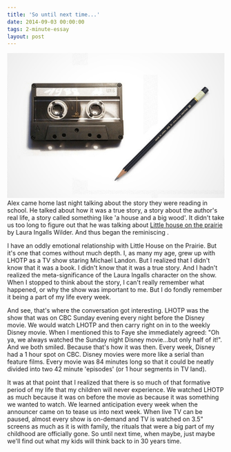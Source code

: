 ```yaml
---
title: 'So until next time...'
date: 2014-09-03 00:00:00 
tags: 2-minute-essay
layout: post
---
```

![Pencil and cassette age test](/content/images/2014/Sep/age-test-cassette-tape-pencil.jpg)
Alex came home last night talking about the story they were reading in school. He talked about how it was a true story, a story about the author's real life, a story called something like 'a house and a big wood'.  It didn't take us too long to figure out that he was talking about [Little house on the prairie](http://en.wikipedia.org/wiki/Little_House_on_the_Prairie) by Laura Ingalls Wilder.  And thus began the reminiscing . 

I have an oddly emotional relationship with Little House on the Prairie.  But it's one that comes without much depth.  I, as many my age, grew up with LHOTP as a TV show staring Michael Landon.  But I realized that I didn't know that it was a book.  I didn't know that it was a true story.  And I hadn't realized the meta-significance of the Laura Ingalls character on the show.  When I stopped to think about the story, I can't really remember what happened, or why the show was important to me.  But I do fondly remember it being a part of my life every week.

And see, that's where the conversation got interesting.  LHOTP was the show that was on CBC Sunday evening every night before the Disney movie.  We would watch LHOTP and then carry right on in to the weekly Disney movie.  When I mentioned this to Faye she immediately agreed: "Oh ya, we always watched the Sunday night Disney movie...but only half of it!".  And we both smiled.  Because that's how it was then.  Every week, Disney had a 1 hour spot on CBC.  Disney movies were more like a serial than feature films.  Every movie was 84 minutes long so that it could be neatly divided into two 42 minute 'episodes' (or 1 hour segments in TV land).

It was at that point that I realized that there is so much of that formative period of my life that my children will never experience.  We watched LHOTP as much because it was on before the movie as because it was something we wanted to watch.  We learned anticipation every week when the announcer came on to tease us into next week.  When live TV can be paused, almost every show is on-demand and TV is watched on 3.5" screens as much as it is with family, the rituals that were a big part of my childhood are officially gone.  So until next time, when maybe, just maybe we'll find out what my kids will think back to in 30 years time.
